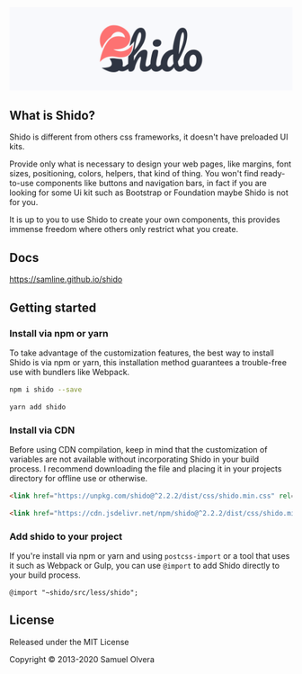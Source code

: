 [![image](https://github.com/samline/shido/raw/master/shido-share.png)](<https://samline.github.io/shido>)

## What is Shido?
Shido is different from others css frameworks, it doesn't have preloaded UI kits.

Provide only what is necessary to design your web pages, like margins, font sizes, positioning, colors, helpers, that kind of thing. You won't find ready-to-use components like buttons and navigation bars, in fact if you are looking for some Ui kit such as Bootstrap or Foundation maybe Shido is not for you.

It is up to you to use Shido to create your own components, this provides immense freedom where others only restrict what you create.

## Docs
<https://samline.github.io/shido>

## Getting started

### Install via npm or yarn
To take advantage of the customization features, the best way to install Shido is via npm or yarn, this installation method guarantees a trouble-free use with bundlers like Webpack.

```bash
npm i shido --save
```
```bash
yarn add shido
```

### Install via CDN
Before using CDN compilation, keep in mind that the customization of variables are not available without incorporating Shido in your build process. I recommend downloading the file and placing it in your projects directory for offline use or otherwise.

```html
<link href="https://unpkg.com/shido@^2.2.2/dist/css/shido.min.css" rel="stylesheet">
```

```html
<link href="https://cdn.jsdelivr.net/npm/shido@^2.2.2/dist/css/shido.min.css" rel="stylesheet">
```

### Add shido to your project
If you're install via npm or yarn and using `postcss-import` or a tool that uses it such as Webpack or Gulp, you can use `@import` to add Shido directly to your build process.

```less
@import "~shido/src/less/shido";
```

## License
Released under the MIT License

Copyright © 2013-2020 Samuel Olvera

